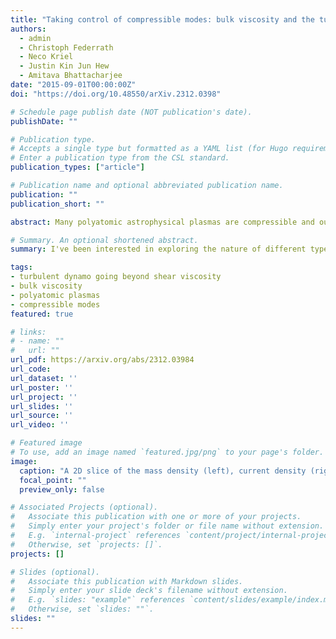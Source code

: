 ```yaml
---
title: "Taking control of compressible modes: bulk viscosity and the turbulent dynamo"
authors:
  - admin
  - Christoph Federrath
  - Neco Kriel
  - Justin Kin Jun Hew
  - Amitava Bhattacharjee
date: "2015-09-01T00:00:00Z"
doi: "https://doi.org/10.48550/arXiv.2312.0398"

# Schedule page publish date (NOT publication's date).
publishDate: ""

# Publication type.
# Accepts a single type but formatted as a YAML list (for Hugo requirements).
# Enter a publication type from the CSL standard.
publication_types: ["article"]

# Publication name and optional abbreviated publication name.
publication: ""
publication_short: ""

abstract: Many polyatomic astrophysical plasmas are compressible and out of chemical and thermal equilibrium, and yet, due to Stokes' hypothesis, a means to carefully control the decay of compressible modes in these systems has largely been neglected. This is especially important for small-scale, turbulent dynamo processes, which are known to be sensitive to the effects of compression. To control the viscous properties of the compressible modes, we perform supersonic, visco-resistive dynamo simulations with additional bulk viscosity νbulk, deriving a new νbulk Reynolds number Rebulk, and viscous Prandtl number Pν≡Rebulk/Reshear, where Reshear is the shear viscosity Reynolds number. For 10−3≤Pν≤∞, we explore a broad range of statistics critical to the dynamo problem, including the integral and spectral energy ratios, growth rates, and the magnetic  Emag(k) and kinetic Ekin(k)  energy spectrum. We derive a general framework for decomposing Emag growth rates into incompressible and compressible terms via orthogonal tensor decompositions of ∇⊗v, where v is the fluid velocity. We find that compressible modes play a dual role, growing and decaying Emag, and that field-line stretching is the main driver of growth, even in supersonic dynamos. In the absence of νbulk, compressible modes pile up on small-scales, creating an apparent spectral bottleneck, which disappears for Pν≈1. As  Pν decreases, compressible modes are dissipated at increasingly larger scales, in turn suppressing incompressible modes through a coupling between viscosity operators. We emphasise the importance of further understanding the role of νbulk in compressible astrophysical plasmas.

# Summary. An optional shortened abstract.
summary: I've been interested in exploring the nature of different types of viscosity and the role it plays in the dynamo for some time! This is my latest work on trying to marry bulk viscosity -- the type of viscosity generated by out-of-thermal-equilibrium vibrational degrees of freedom (only possible in poly-atomic plasmas) -- and the turbulent dynamo, giving rise to a whole new range of scales -- the sub-bulk-viscous range.

tags:
- turbulent dynamo going beyond shear viscosity
- bulk viscosity
- polyatomic plasmas
- compressible modes
featured: true

# links:
# - name: ""
#   url: ""
url_pdf: https://arxiv.org/abs/2312.03984
url_code:
url_dataset: ''
url_poster: ''
url_project: ''
url_slides: ''
url_source: ''
url_video: ''

# Featured image
# To use, add an image named `featured.jpg/png` to your page's folder. 
image:
  caption: "A 2D slice of the mass density (left), current density (right) and magnetic field (white streamlines)."
  focal_point: ""
  preview_only: false

# Associated Projects (optional).
#   Associate this publication with one or more of your projects.
#   Simply enter your project's folder or file name without extension.
#   E.g. `internal-project` references `content/project/internal-project/index.md`.
#   Otherwise, set `projects: []`.
projects: []

# Slides (optional).
#   Associate this publication with Markdown slides.
#   Simply enter your slide deck's filename without extension.
#   E.g. `slides: "example"` references `content/slides/example/index.md`.
#   Otherwise, set `slides: ""`.
slides: ""
---
```


<!-- {{% callout note %}}
Click the *Cite* button above to demo the feature to enable visitors to import publication metadata into their reference management software.
{{% /callout %}}

{{% callout note %}}
Create your slides in Markdown - click the *Slides* button to check out the example.
{{% /callout %}}

Add the publication's **full text** or **supplementary notes** here. You can use rich formatting such as including [code, math, and images](https://docs.hugoblox.com/content/writing-markdown-latex/). -->
